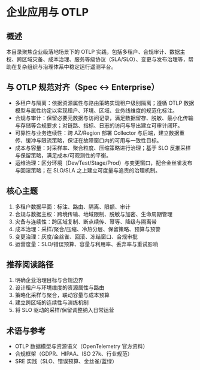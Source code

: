 # 企业应用与 OTLP

## 概述

本目录聚焦企业级落地场景下的 OTLP 实践，包括多租户、合规审计、数据主权、跨区域灾备、成本治理、服务等级协议（SLA/SLO）、变更与发布治理等，帮助在复杂组织与治理体系中稳定运行遥测平台。

## 与 OTLP 规范对齐（Spec ↔ Enterprise）

- 多租户与隔离：依据资源属性与路由策略实现租户级别隔离；遵循 OTLP 数据模型与属性约定以实现租户、环境、区域、业务线维度的规范化标注。
- 合规与审计：保留必要元数据与访问记录，满足数据留存、脱敏、最小化传输与存储等合规要求；对链路、指标、日志的访问与导出建立可审计闭环。
- 可靠性与业务连续性：跨 AZ/Region 部署 Collector 与后端，建立数据重传、缓冲与限流策略，保证在故障窗口内的可用与一致性目标。
- 成本与容量：对采样率、聚合粒度、压缩策略进行治理；基于 SLO 反推采样与保留策略，满足成本/可观测性的平衡。
- 运维治理：区分环境（Dev/Test/Stage/Prod）与变更窗口，配合金丝雀发布与回滚策略；在 SLO/SLA 之上建立可度量与追责的治理机制。

## 核心主题

1. 多租户数据平面：标注、路由、隔离、限额、审计
2. 合规与数据主权：跨境传输、地域限制、脱敏与加密、生命周期管理
3. 灾备与连续性：跨区域复制、断点续传、幂等、降级与隔离带
4. 成本治理：采样/聚合/压缩、冷热分层、保留策略、预算与预警
5. 变更治理：灰度/金丝雀、回滚、冻结窗口、合规审批
6. 运营度量：SLO/错误预算、容量与利用率、丢弃率与重试影响

## 推荐阅读路径

1. 明确企业治理目标与合规边界
2. 设计租户与环境维度的资源属性与路由
3. 策略化采样与聚合，联动容量与成本预算
4. 建立跨区域的连续性与演练机制
5. 将 SLO 驱动的采样/保留调整纳入日常运营

## 术语与参考

- OTLP 数据模型与资源语义（OpenTelemetry 官方资料）
- 合规框架（GDPR、HIPAA、ISO 27k、行业规范）
- SRE 实践（SLO、错误预算、金丝雀/蓝绿）


